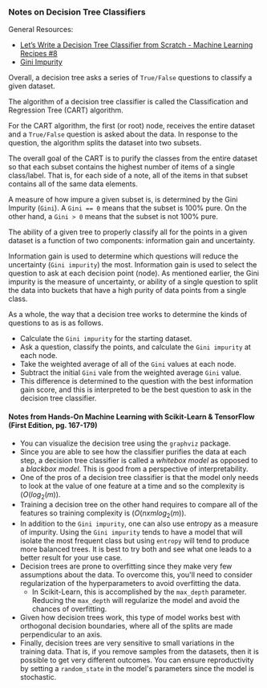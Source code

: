 ### Notes on Decision Tree Classifiers

General Resources:

* [Let’s Write a Decision Tree Classifier from Scratch - Machine Learning Recipes #8
](https://youtu.be/LDRbO9a6XPU)
* [Gini Impurity](https://en.wikipedia.org/wiki/Decision_tree_learning#Gini_impurity) 


Overall, a decision tree asks a series of `True/False` questions to classify a given dataset.

The algorithm of a decision tree classifier is called the Classification and Regression Tree (CART) algorithm.

For the CART algorithm, the first (or root) node, receives the entire dataset and a `True/False` question is asked about the data. In response to the question, the algorithm splits the dataset into two subsets.

The overall goal of the CART is to purify the classes from the entire dataset so that each subset contains the highest number of items of a single class/label. That is, for each side of a note, all of the items in that subset contains all of the same data elements. 

A measure of how impure a given subset is, is determined by the Gini Impurity (`Gini`). A `Gini == 0` means that the subset is 100% pure.  On the other hand, a `Gini > 0` means that the subset is not 100% pure. 

The ability of a given tree to properly classify all for the points in a given dataset is a function of two components: information gain and uncertainty. 

Information gain is used to determine which questions will reduce the uncertainty  (`Gini impurity`) the most. Information gain is used to select the question to ask at each decision point (node). As mentioned earlier, the Gini impurity is the measure of uncertainty, or ability of a single question to split the data into buckets that have a high purity of data points from a single class.

As a whole, the way that a decision tree works to determine the kinds of questions to as is as follows.

* Calculate the `Gini impurity` for the starting dataset.
* Ask a question, classify the points, and calculate the `Gini impurity` at each node. 
* Take the weighted average of all of the `Gini` values at each node. 
* Subtract the initial `Gini` vale from the weighted average `Gini` value. 
* This difference is determined to the question with the best information gain score, and this is interpreted to be the best question to ask in the decision tree classifier. 

#### Notes from Hands-On Machine Learning with Scikit-Learn & TensorFlow (First Edition, pg. 167-179)

* You can visualize the decision tree using the `graphviz` package.
* Since you are able to see how the classifier purifies the data at each step, a decision tree classifier is called a _whitebox model_ as opposed to a _blackbox model_. This is good from a perspective of interpretability. 
* One of the pros of a decision tree classifier is that the model only needs to look at the value of one feature at a time and so the complexity is $(O(log_{2}(m))$.
* Training a decision tree on the other hand requires to compare all of the features so training complexity is $(O(n x m log_{2}(m))$.
* In addition to the `Gini impurity`, one can also use entropy as a measure of impurity. Using the `Gini impurity` tends to have a model that will isolate the most frequent class but using `entropy` will tend to produce more balanced trees. It is best to try both and see what one leads to a better result for your use case.
* Decision trees are prone to overfitting since they make very few assumptions about the data. To overcome this, you'll need to consider regularization of the hyperparameters to avoid overfitting the data.
	* In Scikit-Learn, this is accomplished by the `max_depth` parameter. Reducing the `max_depth` will regularize the model and avoid the chances of overfitting. 
* Given how decision trees work, this type of model works best with orthogonal decision boundaries, where all of the splits are made perpendicular to an axis. 
* Finally, decision trees are very sensitive to small variations in the training data. That is, if you remove samples from the datasets, then it is possible to get very different outcomes. You can ensure reproductivity by setting a `random_state` in the model's parameters since the model is stochastic.
